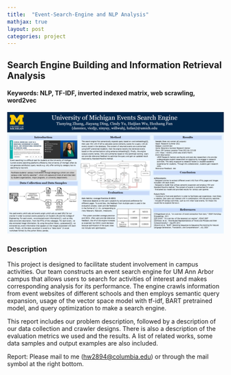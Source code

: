 ```yaml
---
title:  "Event-Search-Engine and NLP Analysis"
mathjax: true
layout: post
categories: project
---
```

## Search Engine Building and Information Retrieval Analysis  
#### Keywords: NLP, TF-IDF, inverted indexed matrix, web scrawling, word2vec
![poster](/assets/PosterImage.png)


### Description
This project is designed to facilitate student involvement in campus activities. Our team constructs an event search engine for UM Ann Arbor campus that allows users to search for activities of interest and makes corresponding analysis for its performance. The engine crawls information from event websites of different schools and then employs semantic query expansion, usage of the vector space model with tf-idf, BART pretrained model, and query optimization to make a search engine. 

This report includes our problem description, followed by a description of our data collection and crawler designs. There is also a description of the evaluation metrics we used and the results. A list of related works, some data samples and output examples are also included.

Report: Please mail to me (hw2894@columbia.edu) or through the mail symbol at the right bottom.
